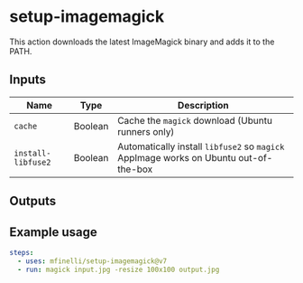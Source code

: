 # setup-imagemagick

This action downloads the latest ImageMagick binary and adds it to the PATH.

## Inputs

| Name               | Type    | Description                                                                          |
| ------------------ | ------- | ------------------------------------------------------------------------------------ |
| `cache`            | Boolean | Cache the `magick` download (Ubuntu runners only)                                    |
| `install-libfuse2` | Boolean | Automatically install `libfuse2` so `magick` AppImage works on Ubuntu out-of-the-box |

## Outputs

## Example usage

```yaml
steps:
  - uses: mfinelli/setup-imagemagick@v7
  - run: magick input.jpg -resize 100x100 output.jpg
```
